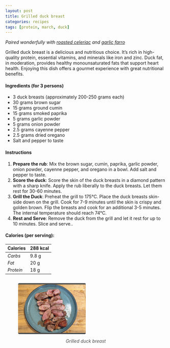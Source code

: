 ```yaml
---
layout: post
title: Grilled duck breast
categories: recipes
tags: [protein, march, duck]
---
```


*Paired wonderfully with <a href="/recipes/roasted-celeriac">roasted celeriac</a> and <a href="/recipes/garlic-farro">garlic farro</a>*

Grilled duck breast is a delicious and nutritious choice. It’s rich in high-quality protein, essential vitamins, and minerals like iron and zinc. Duck fat, in moderation, provides healthy monounsaturated fats that support heart health. Enjoying this dish offers a gourmet experience with great nutritional benefits.

#### Ingredients (for 3 persons)
- 3 duck breasts (approximately 200-250 grams each)
- 30 grams brown sugar
- 15 grams ground cumin
- 15 grams smoked paprika
- 5 grams garlic powder
- 5 grams onion powder
- 2.5 grams cayenne pepper
- 2.5 grams dried oregano
- Salt and pepper to taste

#### Instructions

1. **Prepare the rub**: Mix the brown sugar, cumin, paprika, garlic powder, onion powder, cayenne pepper, and oregano in a bowl. Add salt and pepper to taste.
2. **Score the duck**: Score the skin of the duck breasts in a diamond pattern with a sharp knife. Apply the rub liberally to the duck breasts. Let them rest for 30-60 minutes.
3. **Grill the Duck**: Preheat the grill to 175°C. Place the duck breasts skin-side down on the grill. Cook for 7-9 minutes until the skin is crispy and golden brown. Flip the breasts and cook for an additional 3-5 minutes. The internal temperature should reach 74°C.
4. **Rest and Serve**: Remove the duck from the grill and let it rest for up to 10 minutes. Slice and serve..

#### Calories (per serving):

| **Calories** | 288 kcal |
| ----------- | ----------- |
| *Carbs* | 9.8 g |
| *Fat* | 20 g |
| *Protein* | 18 g |

<div style="display: flex; align-items:center; justify-content: center">
<figure>
    <img src="/assets/2025-03-01-grilled-duck-breast/grilled-duck-breast.jpg" alt="description" style="width:50%; margin: 0 auto; border-bottom: 4px solid #4d4d4d;border-top: 4px solid #4d4d4d; border-radius: 4px">
    <figcaption style="margin-top: 10px; color:#4d4d4d; font-style: italic; text-align: center">Grilled duck breast</figcaption>
</figure>
</div>